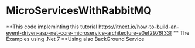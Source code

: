 ﻿# MicroServicesWithRabbitMQ
**This code impleminting this tutorial 
https://itnext.io/how-to-build-an-event-driven-asp-net-core-microservice-architecture-e0ef2976f33f
** The Examples using .Net 7 
**Using also BackGround Service
